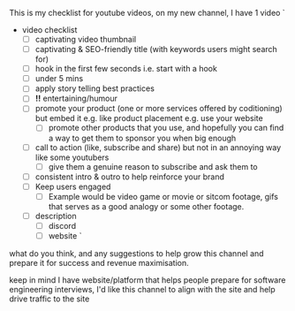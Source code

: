 This is my checklist for youtube videos, on my new channel, I have 1 video
`
- video checklist
    - [ ]  captivating video thumbnail
    - [ ]  captivating & SEO-friendly title (with keywords users might search for)
    - [ ]  hook in the first few seconds i.e. start with a hook
    - [ ]  under 5 mins
    - [ ]  apply story telling best practices
    - [ ]  **!!** entertaining/humour
    - [ ]  promote your product (one or more services offered by coditioning) but embed it e.g. like product placement e.g. use your website
        - [ ]  promote other products that you use, and hopefully you can find a way to get them to sponsor you when big enough
    - [ ]  call to action (like, subscribe and share) but not in an annoying way like some youtubers
        - [ ]  give them a genuine reason to subscribe and ask them to
    - [ ]  consistent intro & outro to help reinforce your brand
    - [ ]  Keep users engaged
        - [ ]  Example would be video game or movie or sitcom footage, gifs that serves as a good analogy or some other footage.
    - [ ]  description
        - [ ]  discord
        - [ ]  website
`

what do you think, and any suggestions to help grow this channel and prepare it for success and revenue maximisation.

keep in mind I have website/platform that helps people prepare for software engineering interviews, I'd like this channel to align with the site and help drive traffic to the site

